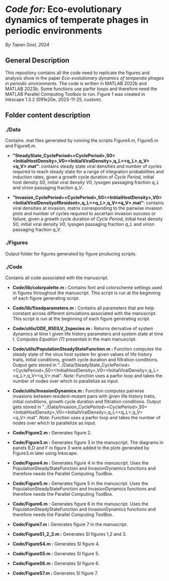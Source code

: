 # *Code for:* Eco-evolutionary dynamics of temperate phages in periodic environments

*By Tapan Goel, 2024*

## General Description

This repository contains all the code need to replicate the figures and analysis show in the paper *Eco-evolutionary dynamics of temperate phages in periodic environments*. The code is written in MATLAB 2022b and MATLAB 2023b. Some functions use parfor loops and therefore need the MATLAB Parallel Computing Toolbox to run. Figure 1 was created in Inkscape 1.3.2 (091e20e, 2023-11-25, custom).

## Folder content description

### ./Data

Contains .mat files generated by running the scripts Figure4.m, Figure5.m and Figure6.m.

- **"SteadyState_CyclePeriod=\<CyclePeriod\>,S0=\<InitialHostDensity\>,V0=\<InitialViralDensity\>,q_L=\<q_L\>,q_V=\<q_V\>.mat"**: contains steady state viral densities and number of cycles required to reach steady state for a range of integration probabilities and induction rates, given a growth cycle duration of *Cycle Period*, initial host density *S0*, initial viral density *V0*, lysogen passaging fraction *q_L* and virion passaging fraction *q_V*.

- **"Invasion_CyclePeriod=\<CyclePeriod\>,S0=\<InitialHostDensity\>,V0=\<InitialViralDensityofResident\>,q_L=\<q_L\>,q_V=\<q_V\>.mat"**: contains viral densities at invasion, matrix corresponding to the pairwise invasion plots and number of cycles required to ascertain invasion success or failure, given a growth cycle duration of *Cycle Period*, initial host density *S0*, initial viral density *V0*, lysogen passaging fraction *q_L* and virion passaging fraction *q_V*.

### ./Figures

Output folder for figures generated by figure producing scripts.

### ./Code

Contains all code associated with the manuscript.

- **Code/lib/colorpalette.m :** Contains font and colorscheme settings used in figures throughout the manuscript. This script is run at the beginning of each figure generating script.

- **Code/lib/fixedparameters.m :** Contains all parameters that are help constant across different simulations associated with the manuscript. This script is run at the beginning of each figure generating script.

- **Code/utils/ODE_RSEILV_2species.m :** Returns derivative of system dynamics at time t given life history parameters and system state at time t. Computes *Equation (7)* presented in the main manuscript.

- **Code/utils/PopulationSteadyStateFunction.m :** Function computes the steady state of the virus host system for given values of life history traits, initial conditions, growth cycle duration and filtration conditions. Output gets stored in "../Data/SteadyState_CyclePeriod=\<CyclePeriod\>,S0=\<InitialHostDensity\>,V0=\<InitialViralDensity\>,q_L=\<q_L\>,q_V=\<q_V\>.mat". *Note:* Function uses a parfor loop and takes the number of nodes over which to parallelize as input.

- **Code/utils/InvasionDynamics.m :** Function computes pairwise invasions between resident-mutant pairs with given life history tratis, initial conditions, growth cycle duration and filtration conditions. Output gets stored in "../Data/Invasion_CyclePeriod=\<CyclePeriod\>,S0=\<InitialHostDensity\>,V0=\<InitialViralDensity\>,q_L=\<q_L\>,q_V=\<q_V\>.mat". *Note:* Function uses a parfor loop and takes the number of nodes over which to parallelize as input.

- **Code/Figure2.m :** Generates figure 2.

- **Code/Figure3.m :** Generates figure 3 in the manuscript. The diagrams in panels B,D and F in figure 3 were added to the plots generated by Figure3.m later using Inkscape.

- **Code/Figure4.m :** Generates figure 4 in the manuscript. Uses the PopulationSteadyStateFunction and InvasionDynamics functions and therefore needs the Parallel Computing ToolBox.

- **Code/Figure5.m :** Generates figure 5 in the manuscript. Uses the PopulationSteadyStateFunction and InvasionDynamics functions and therefore needs the Parallel Computing ToolBox.

- **Code/Figure6.m :** Generates figure 6 in the manuscript. Uses the PopulationSteadyStateFunction and InvasionDynamics functions and therefore needs the Parallel Computing ToolBox.

- **Code/Figure7.m :** Generates figure 7 in the manuscript.

- **Code/FigureS1_2_3.m :** Generates SI figures 1,2 and 3.

- **Code/FigureS4.m :** Generates SI figure 4.

- **Code/FigureS5.m :** Generates SI figure 5.

- **Code/FigureS6.m :** Generates SI figure 6.

- **Code/FigureS7.m :** Generates SI figure 7.
